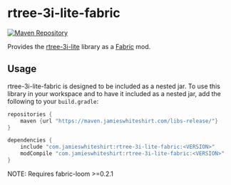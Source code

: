# rtree-3i-lite-fabric
[![Maven Repository](https://img.shields.io/maven-metadata/v/https/maven.jamieswhiteshirt.com/libs-release/com/jamieswhiteshirt/rtree-3i-lite-fabric/maven-metadata.xml.svg)](https://maven.jamieswhiteshirt.com/libs-release/com/jamieswhiteshirt/rtree-3i-lite-fabric/)

Provides the [rtree-3i-lite](https://github.com/JamiesWhiteShirt/rtree-3i-lite) library as a [Fabric](https://fabricmc.net/) mod.

## Usage

rtree-3i-lite-fabric is designed to be included as a nested jar. To use this library in your workspace and to have it included as a nested jar, add the following to your `build.gradle`:

```groovy
repositories {
    maven {url "https://maven.jamieswhiteshirt.com/libs-release/"}
}

dependencies {
    include "com.jamieswhiteshirt:rtree-3i-lite-fabric:<VERSION>"
    modCompile "com.jamieswhiteshirt:rtree-3i-lite-fabric:<VERSION>"
}
```

NOTE: Requires fabric-loom >=0.2.1
